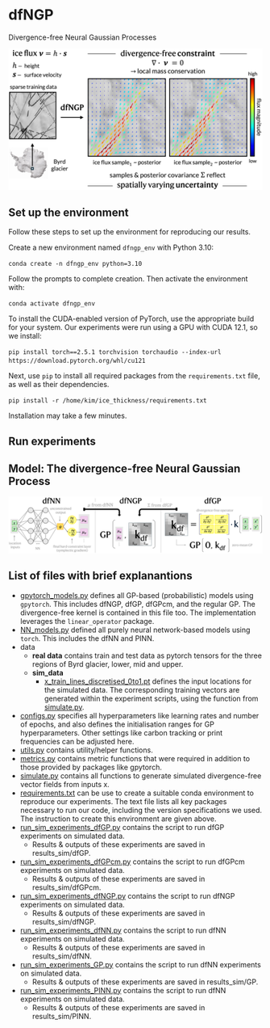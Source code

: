# dfNGP
Divergence-free Neural Gaussian Processes 

![Introduction to dfNGPs](README_assets/intro_vis.png)

## Set up the environment

Follow these steps to set up the environment for reproducing our results.

Create a new environment named `dfngp_env` with Python 3.10: 

`conda create -n dfngp_env python=3.10`

Follow the prompts to complete creation. Then activate the environment with:

`conda activate dfngp_env`

To install the CUDA-enabled version of PyTorch, use the appropriate build for your system. Our experiments were run using a GPU with CUDA 12.1, so we install:

`pip install torch==2.5.1 torchvision torchaudio --index-url https://download.pytorch.org/whl/cu121`

Next, use `pip` to install all required packages from the `requirements.txt` file, as well as their dependencies.

`pip install -r /home/kim/ice_thickness/requirements.txt`

Installation may take a few minutes. 

## Run experiments

## Model: The divergence-free Neural Gaussian Process

![Structure of the divergence-free Neural Gaussian Process](README_assets/model_vis.png)

## List of files with brief explanantions

- [gpytorch_models.py](gpytorch_models.py) defines all GP-based (probabilistic) models using `gpytorch`. This includes dfNGP, dfGP, dfGPcm, and the regular GP. The divergence-free kernel is contained in this file too. The implementation leverages the `linear_operator` package.
- [NN_models.py](NN_models.py) defined all purely neural network-based models using `torch`. This includes the dfNN and PINN. 
- data
    - **real data** contains train and test data as pytorch tensors for the three regions of Byrd glacier, lower, mid and upper.
    - **sim_data**
        - [x_train_lines_discretised_0to1.pt](data/sim_data/x_train_lines_discretised_0to1.pt) defines the input locations for the simulated data. The corresponding training vectors are generated within the experiment scripts, using the function from [simulate.py](simulate.py).
- [configs.py](configs.py) specifies all hyperparameters like learning rates and number of epochs, and also defines the initialisation ranges for GP hyperparameters. Other settings like carbon tracking or print frequencies can be adjusted here. 
- [utils.py](utils.py) contains utility/helper functions.
- [metrics.py](metrics.py) contains metric functions that were required in addition to those provided by packages like gpytorch.
- [simulate.py](simulate.py) contains all functions to generate simulated divergence-free vector fields from inputs x.
- [requirements.txt](requirements.txt) can be use to create a suitable conda environment to reproduce our experiments. The text file lists all key packages necessary to run our code, including the version specifications we used. The instruction to create this environment are given above. 
- [run_sim_experiments_dfGP.py](run_sim_experiments_dfGP.py) contains the script to run dfGP experiments on simulated data.
    - Results & outputs of these experiments are saved in results_sim/dfGP.
- [run_sim_experiments_dfGPcm.py](run_sim_experiments_dfGPcm.py) contains the script to run dfGPcm experiments on simulated data.
    - Results & outputs of these experiments are saved in results_sim/dfGPcm.
- [run_sim_experiments_dfNGP.py](run_sim_experiments_dfNGP.py) contains the script to run dfNGP experiments on simulated data.
    - Results & outputs of these experiments are saved in results_sim/dfNGP.
- [run_sim_experiments_dfNN.py](run_sim_experiments_dfNN.py) contains the script to run dfNN experiments on simulated data.
    - Results & outputs of these experiments are saved in results_sim/dfNN.
- [run_sim_experiments_GP.py](run_sim_experiments_GP.py) contains the script to run dfNN experiments on simulated data.
    - Results & outputs of these experiments are saved in results_sim/GP.
- [run_sim_experiments_PINN.py](run_sim_experiments_PINN.py) contains the script to run dfNN experiments on simulated data. 
    - Results & outputs of these experiments are saved in results_sim/PINN.


